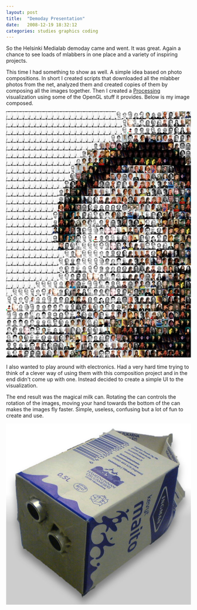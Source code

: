 ```yaml
---
layout: post
title:  "Demoday Presentation"
date:   2008-12-19 18:32:12 
categories: studies graphics coding 
---
```

So the Helsinki Medialab demoday came and went. It was great. Again a chance to see loads of mlabbers in one place and a variety of inspiring projects. 

This time I had something to show as well. A simple idea based on photo compositions. In short I created scripts that downloaded all the mlabber photos from the net, analyzed them and created copies of them by composing all the images together. Then I created a [Processing](http://www.processing.org) visualization using some of the OpenGL stuff it provides. Below is my image composed.

![](/images/kassi/790e1531e1a171707a2ec069b4237fad.jpg 'me made out from others')

I also wanted to play around with electronics. Had a very hard time trying to think of a clever way of using them with this composition project and in the end didn't come up with one. Instead decided to create a simple UI to the visualization.

The end result was the magical milk can. Rotating the can controls the rotation of the images, moving your hand towards the bottom of the can makes the images fly faster. Simple, useless, confusing but a lot of fun to create and use.

![](/images/kassi/de489e19de95dadc3fca738ba9d4e5c3.jpg 'fresh milk')
